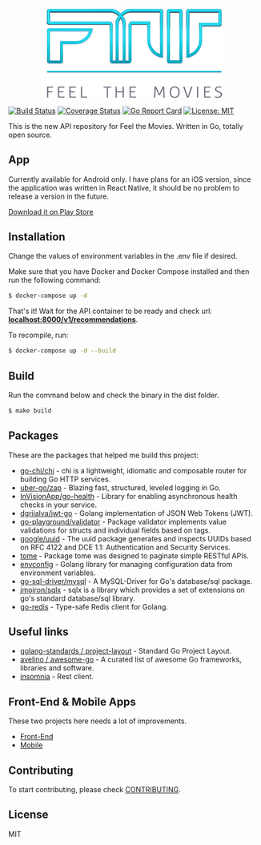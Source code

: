 <p align="center"><img src="./assets/img/logo.png" width="350"></p>

[![Build Status](https://travis-ci.org/cyruzin/feelthemovies.svg?branch=master)](https://travis-ci.org/cyruzin/feelthemovies) [![Coverage Status](https://coveralls.io/repos/github/cyruzin/feelthemovies/badge.svg?branch=master&service=github)](https://coveralls.io/github/cyruzin/feelthemovies?branch=master&service=github) [![Go Report Card](https://goreportcard.com/badge/github.com/cyruzin/feelthemovies)](https://goreportcard.com/report/github.com/cyruzin/feelthemovies) [![License: MIT](https://img.shields.io/badge/License-MIT-yellow.svg)](https://opensource.org/licenses/MIT)

This is the new API repository for Feel the Movies. Written in Go, totally open source.

## App

Currently available for Android only. I have plans for an iOS version, since the application was written in React Native, it should be no problem to release a version in the future.

[Download it on Play Store](https://play.google.com/store/apps/details?id=br.com.feelthemovies&hl=en_ZA)

## Installation

Change the values of environment variables in the .env file if desired. 

Make sure that you have Docker and Docker Compose installed and then run the following command:

```sh
$ docker-compose up -d
```

That's it! Wait for the API container to be ready and check url: **[localhost:8000/v1/recommendations](http://localhost:8000/v1/recommendations)**.

To recompile, run:

```sh
$ docker-compose up -d --build
```

## Build

Run the command below and check the binary in the dist folder.

```sh
$ make build
```

## Packages

These are the packages that helped me build this project:

* [go-chi/chi](https://github.com/go-chi/chi) - chi is a lightweight, idiomatic and composable router for building Go HTTP services.
* [uber-go/zap](https://github.com/uber-go/zap) - Blazing fast, structured, leveled logging in Go.
* [InVisionApp/go-health](https://github.com/InVisionApp/go-health) - Library for enabling asynchronous health checks in your service.
* [dgrijalva/jwt-go](https://github.com/dgrijalva/jwt-go) - Golang implementation of JSON Web Tokens (JWT).
* [go-playground/validator](https://github.com/go-playground/validator) - 
Package validator implements value validations for structs and individual fields based on tags.
* [google/uuid](https://github.com/google/uuid) - 
The uuid package generates and inspects UUIDs based on RFC 4122 and DCE 1.1: Authentication and Security Services.
* [tome](https://github.com/cyruzin/tome) - Package tome was designed to paginate simple RESTful APIs.
* [envconfig](https://github.com/kelseyhightower/envconfig) - Golang library for managing configuration data from environment variables.
* [go-sql-driver/mysql](https://github.com/go-sql-driver/mysql) - A MySQL-Driver for Go's database/sql package.
* [jmoiron/sqlx](https://github.com/jmoiron/sqlx) - sqlx is a library which provides a set of extensions on go's standard database/sql library.
* [go-redis](https://github.com/go-redis/redis) - Type-safe Redis client for Golang.

## Useful links

* [golang-standards / project-layout](https://github.com/golang-standards/project-layout) - Standard Go Project Layout.
* [avelino / awesome-go](https://github.com/avelino/awesome-go) - 
A curated list of awesome Go frameworks, libraries and software.
* [insomnia](https://insomnia.rest/download/) - Rest client.

## Front-End & Mobile Apps

These two projects here needs a lot of improvements.

- [Front-End](https://github.com/cyruzin/feelthemovies_dashboard)
- [Mobile](https://github.com/cyruzin/feelthemovies_mobile)

## Contributing

To start contributing, please check [CONTRIBUTING](https://github.com/cyruzin/feelthemovies/blob/master/CONTRIBUTING.md).

## License

MIT
